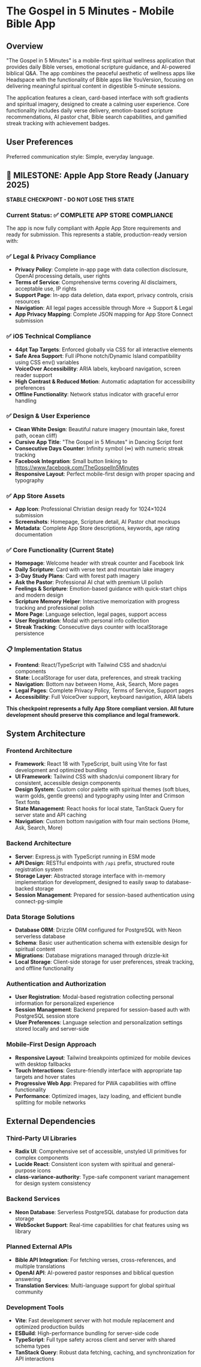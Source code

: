 # The Gospel in 5 Minutes - Mobile Bible App

## Overview

"The Gospel in 5 Minutes" is a mobile-first spiritual wellness application that provides daily Bible verses, emotional scripture guidance, and AI-powered biblical Q&A. The app combines the peaceful aesthetic of wellness apps like Headspace with the functionality of Bible apps like YouVersion, focusing on delivering meaningful spiritual content in digestible 5-minute sessions.

The application features a clean, card-based interface with soft gradients and spiritual imagery, designed to create a calming user experience. Core functionality includes daily verse delivery, emotion-based scripture recommendations, AI pastor chat, Bible search capabilities, and gamified streak tracking with achievement badges.

## User Preferences

Preferred communication style: Simple, everyday language.

## 🎉 MILESTONE: Apple App Store Ready (January 2025)

**STABLE CHECKPOINT - DO NOT LOSE THIS STATE**

### Current Status: ✅ COMPLETE APP STORE COMPLIANCE
The app is now fully compliant with Apple App Store requirements and ready for submission. This represents a stable, production-ready version with:

### ✅ Legal & Privacy Compliance
- **Privacy Policy**: Complete in-app page with data collection disclosure, OpenAI processing details, user rights
- **Terms of Service**: Comprehensive terms covering AI disclaimers, acceptable use, IP rights
- **Support Page**: In-app data deletion, data export, privacy controls, crisis resources
- **Navigation**: All legal pages accessible through More → Support & Legal
- **App Privacy Mapping**: Complete JSON mapping for App Store Connect submission

### ✅ iOS Technical Compliance  
- **44pt Tap Targets**: Enforced globally via CSS for all interactive elements
- **Safe Area Support**: Full iPhone notch/Dynamic Island compatibility using CSS env() variables
- **VoiceOver Accessibility**: ARIA labels, keyboard navigation, screen reader support
- **High Contrast & Reduced Motion**: Automatic adaptation for accessibility preferences
- **Offline Functionality**: Network status indicator with graceful error handling

### ✅ Design & User Experience
- **Clean White Design**: Beautiful nature imagery (mountain lake, forest path, ocean cliff)
- **Cursive App Title**: "The Gospel in 5 Minutes" in Dancing Script font
- **Consecutive Days Counter**: Infinity symbol (∞) with numeric streak tracking
- **Facebook Integration**: Small button linking to https://www.facebook.com/TheGospelIn5Minutes
- **Responsive Layout**: Perfect mobile-first design with proper spacing and typography

### ✅ App Store Assets
- **App Icon**: Professional Christian design ready for 1024×1024 submission
- **Screenshots**: Homepage, Scripture detail, AI Pastor chat mockups
- **Metadata**: Complete App Store descriptions, keywords, age rating documentation

### ✅ Core Functionality (Current State)
- **Homepage**: Welcome header with streak counter and Facebook link
- **Daily Scripture**: Card with verse text and mountain lake imagery
- **3-Day Study Plans**: Card with forest path imagery
- **Ask the Pastor**: Professional AI chat with premium UI polish
- **Feelings & Scripture**: Emotion-based guidance with quick-start chips and modern design
- **Scripture Memory Helper**: Interactive memorization with progress tracking and professional polish
- **More Page**: Language selection, legal pages, support access
- **User Registration**: Modal with personal info collection
- **Streak Tracking**: Consecutive days counter with localStorage persistence

### 📋 Implementation Status
- **Frontend**: React/TypeScript with Tailwind CSS and shadcn/ui components
- **State**: LocalStorage for user data, preferences, and streak tracking
- **Navigation**: Bottom nav between Home, Ask, Search, More pages
- **Legal Pages**: Complete Privacy Policy, Terms of Service, Support pages
- **Accessibility**: Full VoiceOver support, keyboard navigation, ARIA labels

**This checkpoint represents a fully App Store compliant version. All future development should preserve this compliance and legal framework.**

## System Architecture

### Frontend Architecture
- **Framework**: React 18 with TypeScript, built using Vite for fast development and optimized bundling
- **UI Framework**: Tailwind CSS with shadcn/ui component library for consistent, accessible design components
- **Design System**: Custom color palette with spiritual themes (soft blues, warm golds, gentle greens) and typography using Inter and Crimson Text fonts
- **State Management**: React hooks for local state, TanStack Query for server state and API caching
- **Navigation**: Custom bottom navigation with four main sections (Home, Ask, Search, More)

### Backend Architecture
- **Server**: Express.js with TypeScript running in ESM mode
- **API Design**: RESTful endpoints with `/api` prefix, structured route registration system
- **Storage Layer**: Abstracted storage interface with in-memory implementation for development, designed to easily swap to database-backed storage
- **Session Management**: Prepared for session-based authentication using connect-pg-simple

### Data Storage Solutions
- **Database ORM**: Drizzle ORM configured for PostgreSQL with Neon serverless database
- **Schema**: Basic user authentication schema with extensible design for spiritual content
- **Migrations**: Database migrations managed through drizzle-kit
- **Local Storage**: Client-side storage for user preferences, streak tracking, and offline functionality

### Authentication and Authorization
- **User Registration**: Modal-based registration collecting personal information for personalized experience
- **Session Management**: Backend prepared for session-based auth with PostgreSQL session store
- **User Preferences**: Language selection and personalization settings stored locally and server-side

### Mobile-First Design Approach
- **Responsive Layout**: Tailwind breakpoints optimized for mobile devices with desktop fallbacks
- **Touch Interactions**: Gesture-friendly interface with appropriate tap targets and hover states
- **Progressive Web App**: Prepared for PWA capabilities with offline functionality
- **Performance**: Optimized images, lazy loading, and efficient bundle splitting for mobile networks

## External Dependencies

### Third-Party UI Libraries
- **Radix UI**: Comprehensive set of accessible, unstyled UI primitives for complex components
- **Lucide React**: Consistent icon system with spiritual and general-purpose icons
- **class-variance-authority**: Type-safe component variant management for design system consistency

### Backend Services
- **Neon Database**: Serverless PostgreSQL database for production data storage
- **WebSocket Support**: Real-time capabilities for chat features using ws library

### Planned External APIs
- **Bible API Integration**: For fetching verses, cross-references, and multiple translations
- **OpenAI API**: AI-powered pastor responses and biblical question answering
- **Translation Services**: Multi-language support for global spiritual community

### Development Tools
- **Vite**: Fast development server with hot module replacement and optimized production builds
- **ESBuild**: High-performance bundling for server-side code
- **TypeScript**: Full type safety across client and server with shared schema types
- **TanStack Query**: Robust data fetching, caching, and synchronization for API interactions